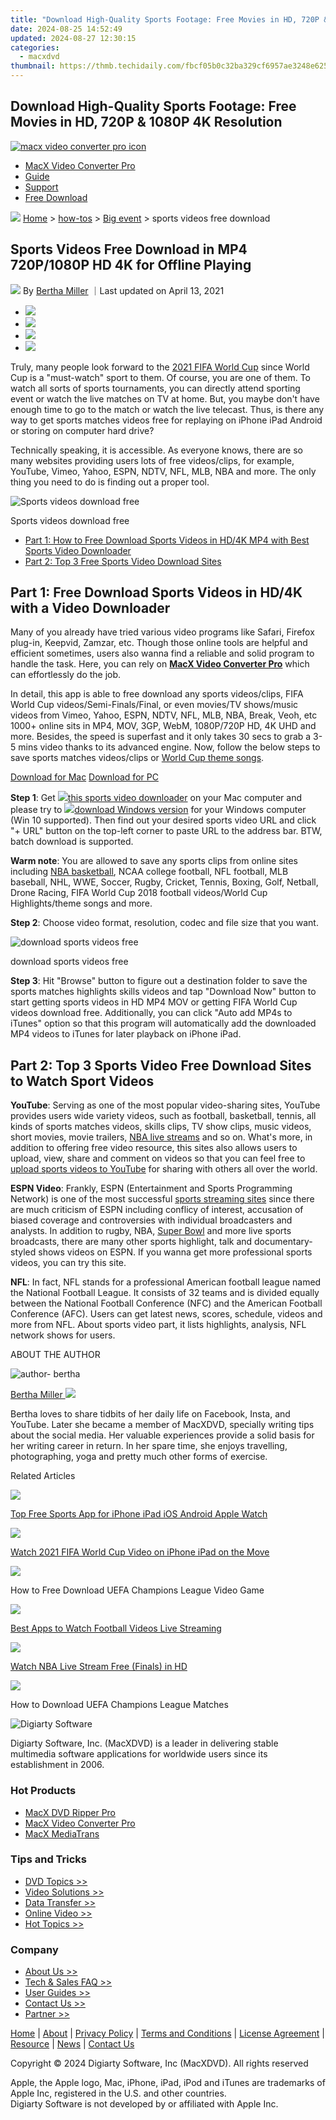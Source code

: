 ```yaml
---
title: "Download High-Quality Sports Footage: Free Movies in HD, 720P & 1080P 4K Resolution"
date: 2024-08-25 14:52:49
updated: 2024-08-27 12:30:15
categories:
  - macxdvd
thumbnail: https://thmb.techidaily.com/fbcf05b0c32ba329cf6957ae3248e625c39ba58c1a53bbe9519d95b22a1c1295.jpg
---
```


## Download High-Quality Sports Footage: Free Movies in HD, 720P & 1080P 4K Resolution

[![macx video converter pro icon](https://www.macxdvd.com/online-video/../image-style/new-seo/icon11.png)](https://tools.techidaily.com/macxdvd/products/)

* [MacX Video Converter Pro](https://tools.techidaily.com/macxdvd/products/)
* [Guide](https://tools.techidaily.com/macxdvd/products/)
* [Support](https://tools.techidaily.com/macxdvd/products/)
* [Free Download](https://tools.techidaily.com/macxdvd/products/)



![](https://www.macxdvd.com/online-video/../image-style/new-seo/icon7.png) [Home](https://tools.techidaily.com/macxdvd/products/) \> [how-tos](https://tools.techidaily.com/macxdvd/products/) \> [Big event](https://tools.techidaily.com/macxdvd/products/) \> sports videos free download

## Sports Videos Free Download in MP4 720P/1080P HD 4K for Offline Playing



![](https://www.macxdvd.com/online-video/../image-style/new-seo/icon6.png) By [Bertha Miller](https://tools.techidaily.com/macxdvd/products/) ｜Last updated on April 13, 2021

* [![](https://www.macxdvd.com/online-video/../image-style/new-seo/share-fa.jpg)](https://www.facebook.com/sharer/sharer.php?u=https://www.macxdvd.com/online-video/sports-videos-free-download-in-hd-4k.htm)
* [![](https://www.macxdvd.com/online-video/../image-style/new-seo/share-tw.jpg)](https://twitter.com/intent/tweet?url=https://www.macxdvd.com/online-video/sports-videos-free-download-in-hd-4k.htm)
* [![](https://www.macxdvd.com/online-video/../image-style/new-seo/share-email.jpg)](https://www.macxdvd.com/online-video/mailto:info@example.com?&subject=&body=https://www.macxdvd.com/online-video/sports-videos-free-download-in-hd-4k.htm)
* [![](https://www.macxdvd.com/online-video/../image-style/new-seo/share-in.jpg)](https://www.linkedin.com/shareArticle?mini=true&url=https://www.macxdvd.com/online-video/sports-videos-free-download-in-hd-4k.htm&title=&summary=https://www.macxdvd.com/online-video/sports-videos-free-download-in-hd-4k.htm&source=)

Truly, many people look forward to the [2021 FIFA World Cup](https://tools.techidaily.com/macxdvd/products/) since World Cup is a "must-watch" sport to them. Of course, you are one of them. To watch all sorts of sports tournaments, you can directly attend sporting event or watch the live matches on TV at home. But, you maybe don't have enough time to go to the match or watch the live telecast. Thus, is there any way to get sports matches videos free for replaying on iPhone iPad Android or storing on computer hard drive? 

Technically speaking, it is accessible. As everyone knows, there are so many websites providing users lots of free videos/clips, for example, YouTube, Vimeo, Yahoo, ESPN, NDTV, NFL, MLB, NBA and more. The only thing you need to do is finding out a proper tool. 

![Sports videos download free](https://www.macxdvd.com/online-video/images/article-image/sports-videos-download.jpg) 

Sports videos download free

* [Part 1: How to Free Download Sports Videos in HD/4K MP4 with Best Sports Video Downloader](https://tools.techidaily.com/macxdvd/products/)
* [Part 2: Top 3 Free Sports Video Download Sites](https://tools.techidaily.com/macxdvd/products/)

## Part 1: Free Download Sports Videos in HD/4K with a Video Downloader

Many of you already have tried various video programs like Safari, Firefox plug-in, Keepvid, Zamzar, etc. Though those online tools are helpful and efficient sometimes, users also wanna find a reliable and solid program to handle the task. Here, you can rely on **[MacX Video Converter Pro](https://tools.techidaily.com/macxdvd/products/)** which can effortlessly do the job. 

In detail, this app is able to free download any sports videos/clips, FIFA World Cup videos/Semi-Finals/Final, or even movies/TV shows/music videos from Vimeo, Yahoo, ESPN, NDTV, NFL, MLB, NBA, Break, Veoh, etc 1000+ online sits in MP4, MOV, 3GP, WebM, 1080P/720P HD, 4K UHD and more. Besides, the speed is superfast and it only takes 30 secs to grab a 3-5 mins video thanks to its advanced engine. Now, follow the below steps to save sports matches videos/clips or [World Cup theme songs](https://tools.techidaily.com/macxdvd/products/).

[Download for Mac](https://tools.techidaily.com/macxdvd/products/) [Download for PC](https://tools.techidaily.com/macxdvd/products/) 

**Step 1**: Get [![](https://www.macxdvd.com/online-video/../seoimage/download-icon-step.png)this sports video downloader](https://tools.techidaily.com/macxdvd/products/) on your Mac computer and please try to [![](https://www.macxdvd.com/online-video/../seoimage/download-icon-step.png)download Windows version](https://tools.techidaily.com/macxdvd/products/) for your Windows computer (Win 10 supported). Then find out your desired sports video URL and click "+ URL" button on the top-left corner to paste URL to the address bar. BTW, batch download is supported. 

**Warm note**: You are allowed to save any sports clips from online sites including [NBA basketball](https://tools.techidaily.com/macxdvd/products/), NCAA college football, NFL football, MLB baseball, NHL, WWE, Soccer, Rugby, Cricket, Tennis, Boxing, Golf, Netball, Drone Racing, FIFA World Cup 2018 football videos/World Cup Highlights/theme songs and more. 

**Step 2**: Choose video format, resolution, codec and file size that you want. 

![download sports videos free](https://www.macxdvd.com/online-video/images/article-image/sports-videos-download4.jpg) 

download sports videos free

**Step 3**: Hit "Browse" button to figure out a destination folder to save the sports matches highlights skills videos and tap "Download Now" button to start getting sports videos in HD MP4 MOV or getting FIFA World Cup videos download free. Additionally, you can click "Auto add MP4s to iTunes" option so that this program will automatically add the downloaded MP4 videos to iTunes for later playback on iPhone iPad. 

## Part 2: Top 3 Sports Video Free Download Sites to Watch Sport Videos

**YouTube**: Serving as one of the most popular video-sharing sites, YouTube provides users wide variety videos, such as football, basketball, tennis, all kinds of sports matches videos, skills clips, TV show clips, music videos, short movies, movie trailers, [NBA live streams](https://tools.techidaily.com/macxdvd/products/) and so on. What's more, in addition to offering free video resource, this sites also allows users to upload, view, share and comment on videos so that you can feel free to [upload sports videos to YouTube](https://tools.techidaily.com/macxdvd/products/) for sharing with others all over the world. 

**ESPN Video**: Frankly, ESPN (Entertainment and Sports Programming Network) is one of the most successful [sports streaming sites](https://tools.techidaily.com/macxdvd/products/) since there are much criticism of ESPN including conflicy of interest, accusation of biased coverage and controversies with individual broadcasters and analysts. In addition to rugby, NBA, [Super Bowl](https://tools.techidaily.com/macxdvd/products/) and more live sports broadcasts, there are many other sports highlight, talk and documentary-styled shows videos on ESPN. If you wanna get more professional sports videos, you can try this site.

**NFL**: In fact, NFL stands for a professional American football league named the National Football League. It consists of 32 teams and is divided equally between the National Football Conference (NFC) and the American Football Conference (AFC). Users can get latest news, scores, schedule, videos and more from NFL. About sports video part, it lists highlights, analysis, NFL network shows for users.

ABOUT THE AUTHOR

![author- bertha](https://www.macxdvd.com/online-video/../image-style/new-seo/bertha.png) 

[Bertha Miller ![](https://www.macxdvd.com/online-video/../image-style/new-seo/share-in1.jpg)](https://www.linkedin.com/in/bertha-miller-7a324990/) 

Bertha loves to share tidbits of her daily life on Facebook, Insta, and YouTube. Later she became a member of MacXDVD, specially writing tips about the social media. Her valuable experiences provide a solid basis for her writing career in return. In her spare time, she enjoys travelling, photographing, yoga and pretty much other forms of exercise.



Related Articles

![](https://www.macxdvd.com/online-video/../image-style/new-seo/pic7.jpg)

[Top Free Sports App for iPhone iPad iOS Android Apple Watch](https://tools.techidaily.com/macxdvd/products/) 

![](https://www.macxdvd.com/online-video/../image-style/new-seo/pic6.jpg)

[Watch 2021 FIFA World Cup Video on iPhone iPad on the Move](https://tools.techidaily.com/macxdvd/products/) 

![](https://www.macxdvd.com/online-video/../image-style/new-seo/pic5.jpg)

 How to Free Download UEFA Champions League Video Game

![](https://www.macxdvd.com/online-video/../image-style/new-seo/pic4.jpg)

[Best Apps to Watch Football Videos Live Streaming](https://tools.techidaily.com/macxdvd/products/) 

![](https://www.macxdvd.com/online-video/../image-style/new-seo/pic3.jpg)

[Watch NBA Live Stream Free (Finals) in HD](https://tools.techidaily.com/macxdvd/products/) 

![](https://www.macxdvd.com/online-video/../image-style/new-seo/pic2.jpg)

 How to Download UEFA Champions League Matches 



![Digiarty Software](https://www.macxdvd.com/online-video/../icon/logo.png) 

Digiarty Software, Inc. (MacXDVD) is a leader in delivering stable multimedia software applications for worldwide users since its establishment in 2006.

### Hot Products

* [MacX DVD Ripper Pro](https://tools.techidaily.com/macxdvd/products/)
* [MacX Video Converter Pro](https://tools.techidaily.com/macxdvd/products/)
* [MacX MediaTrans](https://tools.techidaily.com/macxdvd/products/)

### Tips and Tricks

* [DVD Topics >>](https://tools.techidaily.com/macxdvd/products/)
* [Video Solutions >>](https://tools.techidaily.com/macxdvd/products/)
* [Data Transfer >>](https://tools.techidaily.com/macxdvd/products/)
* [Online Video >>](https://tools.techidaily.com/macxdvd/products/)
* [Hot Topics >>](https://tools.techidaily.com/macxdvd/products/)

### Company

* [About Us >>](https://tools.techidaily.com/macxdvd/products/)
* [Tech & Sales FAQ >>](https://tools.techidaily.com/macxdvd/products/)
* [User Guides >>](https://tools.techidaily.com/macxdvd/products/)
* [Contact Us >>](https://tools.techidaily.com/macxdvd/products/)
* [Partner >>](https://tools.techidaily.com/macxdvd/products/)



[Home](https://tools.techidaily.com/macxdvd/products/) | [About](https://tools.techidaily.com/macxdvd/products/) | [Privacy Policy](https://tools.techidaily.com/macxdvd/products/) | [Terms and Conditions](https://tools.techidaily.com/macxdvd/products/) | [License Agreement](https://tools.techidaily.com/macxdvd/products/) | [Resource](https://tools.techidaily.com/macxdvd/products/) | [News](https://tools.techidaily.com/macxdvd/products/) | [Contact Us](https://tools.techidaily.com/macxdvd/products/)

Copyright © 2024 Digiarty Software, Inc (MacXDVD). All rights reserved

Apple, the Apple logo, Mac, iPhone, iPad, iPod and iTunes are trademarks of Apple Inc, registered in the U.S. and other countries.  
Digiarty Software is not developed by or affiliated with Apple Inc.

<ins class="adsbygoogle"
     style="display:block"
     data-ad-format="autorelaxed"
     data-ad-client="ca-pub-7571918770474297"
     data-ad-slot="1223367746"></ins>



<ins class="adsbygoogle"
     style="display:block"
     data-ad-client="ca-pub-7571918770474297"
     data-ad-slot="8358498916"
     data-ad-format="auto"
     data-full-width-responsive="true"></ins>
